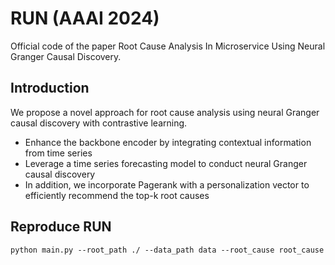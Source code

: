 # RUN (AAAI 2024)
Official code of the paper Root Cause Analysis In Microservice Using Neural Granger Causal Discovery.

## Introduction
We propose a novel approach for root cause analysis using neural Granger causal discovery with contrastive learning.

* Enhance the backbone encoder by integrating contextual information from time series
* Leverage a time series forecasting model to conduct neural Granger causal discovery
* In addition, we incorporate Pagerank with a personalization vector to efficiently recommend the top-k root causes

## Reproduce RUN
```
python main.py --root_path ./ --data_path data --root_cause root_cause
```



